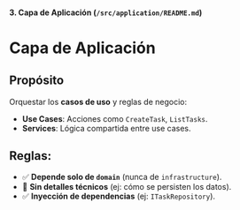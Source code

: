 #### **3. Capa de Aplicación (`/src/application/README.md`)**

# Capa de Aplicación

## Propósito

Orquestar los **casos de uso** y reglas de negocio:

- **Use Cases**: Acciones como `CreateTask`, `ListTasks`.
- **Services**: Lógica compartida entre use cases.

## Reglas:

- ✅ **Depende solo de `domain`** (nunca de `infrastructure`).
- 🚫 **Sin detalles técnicos** (ej: cómo se persisten los datos).
- ✅ **Inyección de dependencias** (ej: `ITaskRepository`).

```

```
